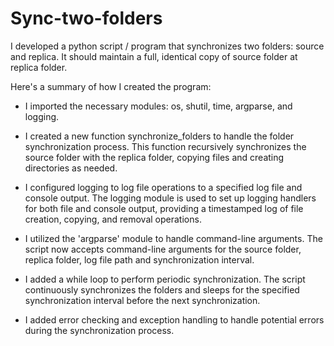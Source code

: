 # Sync-two-folders
I developed a python script / program that synchronizes two folders: source and replica. It should maintain a full, identical copy of source folder at replica folder.

  Here's a summary of how I created the program:

- I imported the necessary modules: os, shutil, time, argparse, and logging.

- I created a new function synchronize_folders to handle the folder synchronization process. This function recursively synchronizes the source folder with the replica folder, copying files and creating directories as needed.

- I configured logging to log file operations to a specified log file and console output. The logging module is used to set up logging handlers for both file and console output, providing a timestamped log of file creation, copying, and removal operations.

- I utilized the 'argparse' module to handle command-line arguments. The script now accepts command-line arguments for the source folder, replica folder, log file path and synchronization interval.

- I added a while loop to perform periodic synchronization. The script continuously synchronizes the folders and sleeps for the specified synchronization interval before the next synchronization.

- I added error checking and exception handling to handle potential errors during the synchronization process.
